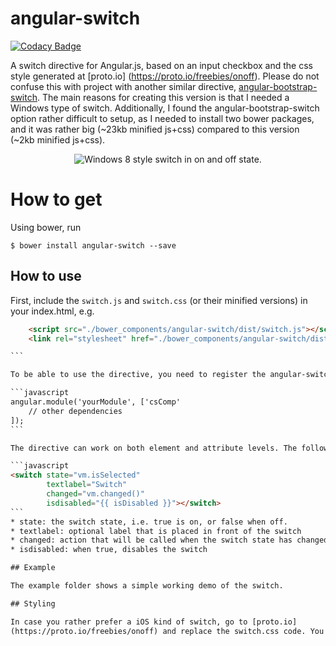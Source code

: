 # angular-switch

[![Codacy Badge](https://api.codacy.com/project/badge/Grade/484276e875024352a18511f6dd30c10f)](https://www.codacy.com/app/erikvullings/angular-switch?utm_source=github.com&utm_medium=referral&utm_content=erikvullings/angular-switch&utm_campaign=badger)

A switch directive for Angular.js, based on an input checkbox and the css style generated at [proto.io]
(https://proto.io/freebies/onoff). Please do not confuse this with project with another similar directive, [angular-bootstrap-switch](https://github.com/frapontillo/angular-bootstrap-switch). The main reasons for creating this version is that I needed a Windows type of switch. Additionally, I  found the angular-bootstrap-switch option rather difficult to setup, as I needed to install two bower packages, and it was rather big (~23kb minified js+css) compared to this version (~2kb minified js+css).

<p align="center">
  <img src="http://i.imgur.com/GDb3AK7.png" title="Windows 8 style switch in on and off state.">
</p>

# How to get

Using bower, run

```
$ bower install angular-switch --save
```

## How to use

First, include the ```switch.js``` and ```switch.css``` (or their minified versions) in your index.html, e.g.

````html
    <script src="./bower_components/angular-switch/dist/switch.js"></script>
    <link rel="stylesheet" href="./bower_components/angular-switch/dist/switch.css"></link>

```

To be able to use the directive, you need to register the angular-switch module as a dependency:

```javascript
angular.module('yourModule', ['csComp'
    // other dependencies
]);
```

The directive can work on both element and attribute levels. The following example contains all of the supported attributes:

```javascript
<switch state="vm.isSelected" 
        textlabel="Switch" 
        changed="vm.changed()"
        isdisabled="{{ isDisabled }}"></switch>
```
* state: the switch state, i.e. true is on, or false when off.
* textlabel: optional label that is placed in front of the switch
* changed: action that will be called when the switch state has changed. Although you could add an ng-click to the switch control, that won't work properly, as the ng-click is fired twice (once for the label, once for the input checkbox) and the selection hasn't occured yet. So please use the changed event instead.
* isdisabled: when true, disables the switch

## Example

The example folder shows a simple working demo of the switch.

## Styling

In case you rather prefer a iOS kind of switch, go to [proto.io]
(https://proto.io/freebies/onoff) and replace the switch.css code. You may have to update the template in switch.js too a bit.

